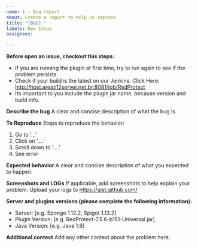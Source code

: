 ```yaml
---
name: 1 - Bug report
about: Create a report to help us improve
title: "[BUG] "
labels: New Issue
assignees: 

---
```


**Before open an issue, checkout this steps:**
* If you are running the plugin at first time, try to run again to see if the problem persists.
* Check if your build is the latest on our Jenkins. Click Here: <http://host.areaz12server.net.br:8081/job/RedProtect>
* Its important to you include the plugin jar name, because version and build info.

**Describe the bug**
A clear and concise description of what the bug is. 

**To Reproduce**
Steps to reproduce the behavior:
1. Go to '...'
2. Click on '....'
3. Scroll down to '....'
4. See error

**Expected behavior**
A clear and concise description of what you expected to happen.

**Screenshots and LOGs**
If applicable, add screenshots to help explain your problem. Upload your logs to https://gist.github.com/

**Server and plugins versions (please complete the following information):**
 - Server: [e.g. Sponge 1.12.2, Spigot 1.13.2]
 - Plugin Version: [e.g. RedProtect-7.5.6-b151-Universal.jar]
 - Java Version: [e.g. Java 1.8]

**Additional context**
Add any other context about the problem here.
